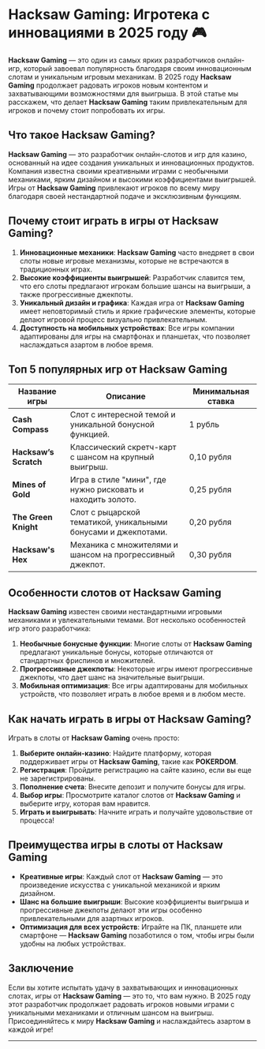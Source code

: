 # Hacksaw Gaming: Игротека с инновациями в 2025 году 🎮

**Hacksaw Gaming** — это один из самых ярких разработчиков онлайн-игр, который завоевал популярность благодаря своим инновационным слотам и уникальным игровым механикам. В 2025 году **Hacksaw Gaming** продолжает радовать игроков новым контентом и захватывающими возможностями для выигрыша. В этой статье мы расскажем, что делает **Hacksaw Gaming** таким привлекательным для игроков и почему стоит попробовать их игры.

## Что такое Hacksaw Gaming?

**Hacksaw Gaming** — это разработчик онлайн-слотов и игр для казино, основанный на идее создания уникальных и инновационных продуктов. Компания известна своими креативными играми с необычными механиками, ярким дизайном и высокими коэффициентами выигрышей. Игры от **Hacksaw Gaming** привлекают игроков по всему миру благодаря своей нестандартной подаче и эксклюзивным функциям.

## Почему стоит играть в игры от Hacksaw Gaming?

1. **Инновационные механики**: **Hacksaw Gaming** часто внедряет в свои слоты новые игровые механизмы, которые не встречаются в традиционных играх.
2. **Высокие коэффициенты выигрышей**: Разработчик славится тем, что его слоты предлагают игрокам большие шансы на выигрыши, а также прогрессивные джекпоты.
3. **Уникальный дизайн и графика**: Каждая игра от **Hacksaw Gaming** имеет неповторимый стиль и яркие графические элементы, которые делают игровой процесс визуально привлекательным.
4. **Доступность на мобильных устройствах**: Все игры компании адаптированы для игры на смартфонах и планшетах, что позволяет наслаждаться азартом в любое время.

## Топ 5 популярных игр от Hacksaw Gaming

| Название игры            | Описание                                                      | Минимальная ставка |
|--------------------------|---------------------------------------------------------------|---------------------|
| **Cash Compass**          | Слот с интересной темой и уникальной бонусной функцией.       | 1 рубль             |
| **Hacksaw’s Scratch**     | Классический скретч-карт с шансом на крупный выигрыш.         | 0,10 рубля          |
| **Mines of Gold**         | Игра в стиле "мини", где нужно рисковать и находить золото.    | 0,25 рубля          |
| **The Green Knight**      | Слот с рыцарской тематикой, уникальными бонусами и джекпотами. | 0,20 рубля          |
| **Hacksaw's Hex**         | Механика с множителями и шансом на прогрессивный джекпот.      | 0,30 рубля          |

## Особенности слотов от Hacksaw Gaming

**Hacksaw Gaming** известен своими нестандартными игровыми механиками и увлекательными темами. Вот несколько особенностей игр этого разработчика:

1. **Необычные бонусные функции**: Многие слоты от **Hacksaw Gaming** предлагают уникальные бонусы, которые отличаются от стандартных фриспинов и множителей.
2. **Прогрессивные джекпоты**: Некоторые игры имеют прогрессивные джекпоты, что дает шанс на значительные выигрыши.
3. **Мобильная оптимизация**: Все игры адаптированы для мобильных устройств, что позволяет играть в любое время и в любом месте.

## Как начать играть в игры от Hacksaw Gaming?

Играть в слоты от **Hacksaw Gaming** очень просто:

1. **Выберите онлайн-казино**: Найдите платформу, которая поддерживает игры от **Hacksaw Gaming**, такие как **POKERDOM**.
2. **Регистрация**: Пройдите регистрацию на сайте казино, если вы еще не зарегистрированы.
3. **Пополнение счета**: Внесите депозит и получите бонусы для игры.
4. **Выбор игры**: Просмотрите каталог слотов от **Hacksaw Gaming** и выберите игру, которая вам нравится.
5. **Играть и выигрывать**: Начните играть и получайте удовольствие от процесса!

## Преимущества игры в слоты от Hacksaw Gaming

- **Креативные игры**: Каждый слот от **Hacksaw Gaming** — это произведение искусства с уникальной механикой и ярким дизайном.
- **Шанс на большие выигрыши**: Высокие коэффициенты выигрыша и прогрессивные джекпоты делают эти игры особенно привлекательными для азартных игроков.
- **Оптимизация для всех устройств**: Играйте на ПК, планшете или смартфоне — **Hacksaw Gaming** позаботился о том, чтобы игры были удобны на любых устройствах.

## Заключение

Если вы хотите испытать удачу в захватывающих и инновационных слотах, игры от **Hacksaw Gaming** — это то, что вам нужно. В 2025 году этот разработчик продолжает радовать игроков новыми играми с уникальными механиками и отличным шансом на выигрыш. Присоединяйтесь к миру **Hacksaw Gaming** и наслаждайтесь азартом в каждой игре!

---
